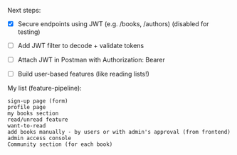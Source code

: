 Next steps:

- [x] Secure endpoints using JWT (e.g. /books, /authors) (disabled for testing)
- [ ] Add JWT filter to decode + validate tokens
- [ ] Attach JWT in Postman with Authorization: Bearer <token>
- [ ] Build user-based features (like reading lists!)


My list (feature-pipeline):

    sign-up page (form)
    profile page
    my books section
    read/unread feature
    want-to-read
    add books manually - by users or with admin's approval (from frontend)
    admin access console
    Community section (for each book)